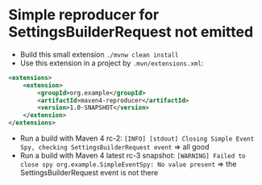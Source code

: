# Simple reproducer for SettingsBuilderRequest not emitted

- Build this small extension
`./mvnw clean install`
- Use this extension in a project by `.mvn/extensions.xml`:
```xml
<extensions>
    <extension>
        <groupId>org.example</groupId>
        <artifactId>maven4-reproducer</artifactId>
        <version>1.0-SNAPSHOT</version>
    </extension>
</extensions>
```
- Run a build with Maven 4 rc-2:
  `[INFO] [stdout] Closing Simple Event Spy, checking SettingsBuilderRequest event` => all good
- Run a build with Maven 4 latest rc-3 snapshot:
  `[WARNING] Failed to close spy org.example.SimpleEventSpy: No value present` => the SettingsBuilderRequest event is not there